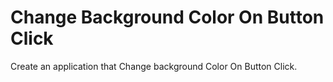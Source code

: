#  Change Background Color On Button  Click
 Create an application that Change background Color On Button  Click.
